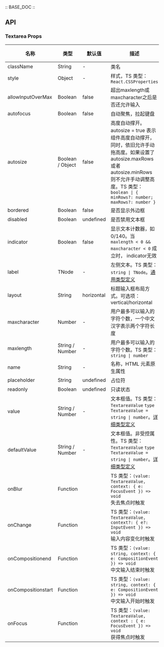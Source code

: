 :: BASE_DOC ::

## API

### Textarea Props

名称 | 类型 | 默认值 | 描述 | 必传
-- | -- | -- | -- | --
className | String | - | 类名 | N
style | Object | - | 样式，TS 类型：`React.CSSProperties` | N
allowInputOverMax | Boolean | false | 超出maxlength或maxcharacter之后是否还允许输入 | N
autofocus | Boolean | false | 自动聚焦，拉起键盘 | N
autosize | Boolean / Object | false | 高度自动撑开。 autosize = true 表示组件高度自动撑开，同时，依旧允许手动拖高度。如果设置了 autosize.maxRows 或者 autosize.minRows 则不允许手动调整高度。TS 类型：`boolean \| { minRows?: number; maxRows?: number }` | N
bordered | Boolean | false | 是否显示外边框 | N
disabled | Boolean | undefined | 是否禁用文本框 | N
indicator | Boolean | false | 显示文本计数器，如 0/140。当 `maxlength < 0 && maxcharacter < 0` 成立时， indicator无效 | N
label | TNode | - | 左侧文本。TS 类型：`string \| TNode`。[通用类型定义](https://github.com/Tencent/tdesign-mobile-react/blob/develop/src/common.ts) | N
layout | String | horizontal | 标题输入框布局方式。可选项：vertical/horizontal | N
maxcharacter | Number | - | 用户最多可以输入的字符个数，一个中文汉字表示两个字符长度 | N
maxlength | String / Number | - | 用户最多可以输入的字符个数。TS 类型：`string \| number` | N
name | String | - | 名称，HTML 元素原生属性 | N
placeholder | String | undefined | 占位符 | N
readonly | Boolean | undefined | 只读状态 | N
value | String / Number | - | 文本框值。TS 类型：`TextareaValue` `type TextareaValue = string \| number`。[详细类型定义](https://github.com/Tencent/tdesign-mobile-react/tree/develop/src/textarea/type.ts) | N
defaultValue | String / Number | - | 文本框值。非受控属性。TS 类型：`TextareaValue` `type TextareaValue = string \| number`。[详细类型定义](https://github.com/Tencent/tdesign-mobile-react/tree/develop/src/textarea/type.ts) | N
onBlur | Function |  | TS 类型：`(value: TextareaValue, context: { e: FocusEvent }) => void`<br/>失去焦点时触发 | N
onChange | Function |  | TS 类型：`(value: TextareaValue, context?: { e?: InputEvent }) => void`<br/>输入内容变化时触发 | N
onCompositionend | Function |  | TS 类型：`(value: string, context: { e: CompositionEvent }) => void`<br/>中文输入结束时触发 | N
onCompositionstart | Function |  | TS 类型：`(value: string, context: { e: CompositionEvent }) => void`<br/>中文输入开始时触发 | N
onFocus | Function |  | TS 类型：`(value: TextareaValue, context : { e: FocusEvent }) => void`<br/>获得焦点时触发 | N
